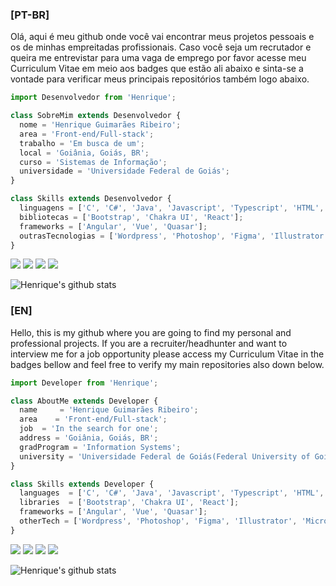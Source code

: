 ### [PT-BR]
Olá, aqui é meu github onde você vai encontrar meus projetos pessoais e os de minhas empreitadas profissionais. Caso você seja um recrutador e queira me entrevistar para uma vaga de emprego por favor acesse meu Curriculum Vitae em meio aos badges que estão ali abaixo e sinta-se a vontade para verificar meus principais repositórios também logo abaixo.

```js
import Desenvolvedor from 'Henrique';

class SobreMim extends Desenvolvedor {
  nome = 'Henrique Guimarães Ribeiro';
  area = 'Front-end/Full-stack';
  trabalho = 'Em busca de um';
  local = 'Goiânia, Goiás, BR';
  curso = 'Sistemas de Informação';
  universidade = 'Universidade Federal de Goiás';
}

class Skills extends Desenvolvedor {
  linguagens = ['C', 'C#', 'Java', 'Javascript', 'Typescript', 'HTML', 'CSS', 'PHP'];
  bibliotecas = ['Bootstrap', 'Chakra UI', 'React'];
  frameworks = ['Angular', 'Vue', 'Quasar'];
  outrasTecnologias = ['Wordpress', 'Photoshop', 'Figma', 'Illustrator', 'Microsoft Office']
}
```

<p align="left">
  <a href="mailto: henrique.jobs1@gmail.com" alt="Gmail" target="_blank">
  <img src="https://img.shields.io/badge/-Gmail-FF0000?style=flat-square&labelColor=FF0000&logo=gmail&logoColor=white&link=henrique.jobs1@gmail.com" /></a>

  <a href="https://linkedin.com/in/henrique-guimarães-ribeiro-a296a717a/" alt="Linkedin">
  <img src="https://img.shields.io/badge/-Linkedin-0e76a8?style=flat-square&logo=Linkedin&logoColor=white&link=linkedin.com/in/henrique-guimarães-ribeiro-a296a717a/" /></a>
  
  <a href="https://br.pinterest.com/henrique2538" alt="Pinterest">
  <img src="https://img.shields.io/badge/-Pinterest-E60023?style=flat-square&logo=Pinterest&logoColor=white&link=https://br.pinterest.com/henrique2538" /></a>
  
  <a href="https://rique223.github.io" alt="Curriculum Vitae">
  <img src="https://img.shields.io/badge/-Curriculum_Vitae-FFD700?style=flat-square&logoColor=white&link=rique223.github.io" /></a>
</p>  

![Henrique's github stats](https://github-readme-stats.vercel.app/api?username=rique223&show_icons=true&theme=highcontrast&locale=pt-BR)

### [EN]
Hello, this is my github where you are going to find my personal and professional projects. If you are a recruiter/headhunter and want to interview me for a job opportunity please access my Curriculum Vitae in the badges bellow and feel free to verify my main repositories also down below.
```js
import Developer from 'Henrique';

class AboutMe extends Developer {
  name     = 'Henrique Guimarães Ribeiro';
  area    = 'Front-end/Full-stack';
  job  = 'In the search for one';
  address = 'Goiânia, Goiás, BR';
  gradProgram = 'Information Systems';
  university = 'Universidade Federal de Goiás(Federal University of Goiás)';
}

class Skills extends Developer {
  languages  = ['C', 'C#', 'Java', 'Javascript', 'Typescript', 'HTML', 'CSS', 'PHP'];
  libraries  = ['Bootstrap', 'Chakra UI', 'React'];
  frameworks = ['Angular', 'Vue', 'Quasar'];
  otherTech = ['Wordpress', 'Photoshop', 'Figma', 'Illustrator', 'Microsoft Office']
}
```

<p align="left">
  <a href="mailto: henrique.jobs1@gmail.com" alt="Gmail" target="_blank">
  <img src="https://img.shields.io/badge/-Gmail-FF0000?style=flat-square&labelColor=FF0000&logo=gmail&logoColor=white&link=henrique.jobs1@gmail.com" /></a>

  <a href="https://linkedin.com/in/henrique-guimarães-ribeiro-a296a717a/" alt="Linkedin">
  <img src="https://img.shields.io/badge/-Linkedin-0e76a8?style=flat-square&logo=Linkedin&logoColor=white&link=linkedin.com/in/henrique-guimarães-ribeiro-a296a717a/" /></a>
  
  <a href="https://br.pinterest.com/henrique2538" alt="Pinterest">
  <img src="https://img.shields.io/badge/-Pinterest-E60023?style=flat-square&logo=Pinterest&logoColor=white&link=https://br.pinterest.com/henrique2538" /></a>
  
  <a href="https://rique223.github.io" alt="Curriculum Vitae">
  <img src="https://img.shields.io/badge/-Curriculum_Vitae-FFD700?style=flat-square&logoColor=white&link=rique223.github.io" /></a>
</p>  

![Henrique's github stats](https://github-readme-stats.vercel.app/api?username=rique223&show_icons=true&theme=highcontrast&locale=en)
